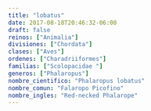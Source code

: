 ```yaml
---
title: "lobatus"
date: 2017-08-18T20:46:32-06:00
draft: false
reinos: ["Animalia"]
divisiones: ["Chordata"]
clases: ["Aves"]
ordenes: ["Charadriiformes"]
familias: ["Scolopacidae "]
generos: ["Phalaropus"]
nombre_cientifico: "Phalaropus lobatus"
nombre_comun: "Falaropo Picofino"
nombre_ingles: "Red-necked Phalarope"
---
```

